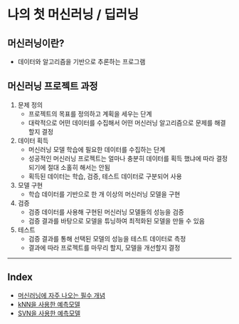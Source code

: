 # 나의 첫 머신러닝 / 딥러닝

## 머신러닝이란?
- 데이터와 알고리즘을 기반으로 추론하는 프로그램

## 머신러닝 프로젝트 과정
 1. 문제 정의
    - 프로젝트의 목표를 정의하고 계획을 세우는 단계
    - 대락적으로 어떤 데이터를 수집해서 어떤 머신러닝 알고리즘으로 문제를 해결할지 결정
 2. 데이터 획득
    - 머신러닝 모델 학습에 필요한 데이터를 수집하는 단계
    - 성공적인 머신러닝 프로젝트는 얼마나 충분히 데이터를 획득 했냐에 따라 결정되기에 절대 소홀히 해서는 안됨
    - 획득된 데이터는 학습, 검증, 테스트 데이터로 구분되어 사용
 4. 모델 구현
    - 학습 데이터를 기반으로 한 개 이상의 머신러닝 모델을 구현
 6. 검증
    - 검증 데이터를 사용해 구현된 머신러닝 모델들의 성능을 검증
    - 검증 결과를 바탕으로 모델을 튜닝하여 최적화된 모델을 만들 수 있음
 8. 테스트
    - 검증 결과를 통해 선택된 모델의 성능을 테스트 데이터로 측정
    - 결과에 따라 프로젝트를 마무리 할지, 모델을 개선할지 결정
---
## Index
- [머신러닝에 자주 나오는 필수 개념](/Common/README.md)
- [kNN을 사용한 예측모델](/kNN/README.md)
- [SVN을 사용한 예측모델](/SVN/README.md)
